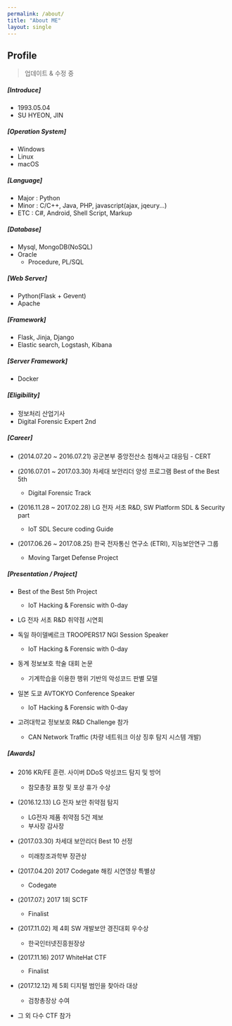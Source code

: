 ```yaml
---
permalink: /about/
title: "About ME"
layout: single
---
```



## Profile

<!--figure>
  <img src="{{ site.url }}/assets/images/profile.jpeg" width="200" height="200">
  <figcaption>At Sanfrancisco RSA 2017</figcaption>
</figure-->


> 업데이트 & 수정 중

##### [Introduce]
  - 1993.05.04
  - SU HYEON, JIN

##### [Operation System]
  - Windows
  - Linux
  - macOS

##### [Language]
  - Major : Python
  - Minor : C/C++, Java, PHP, javascript(ajax, jqeury...)
  - ETC : C#, Android, Shell Script, Markup

##### [Database]
  - Mysql, MongoDB(NoSQL)
  - Oracle
    - Procedure, PL/SQL

##### [Web Server]
  - Python(Flask + Gevent)
  - Apache

##### [Framework]
  - Flask, Jinja, Django
  - Elastic search, Logstash, Kibana

##### [Server Framework]
  - Docker

##### [Eligibility]
  - 정보처리 산업기사
  - Digital Forensic Expert  2nd

##### [Career]
  - (2014.07.20 ~ 2016.07.21) 공군본부 중앙전산소 침해사고 대응팀 - CERT
  - (2016.07.01 ~ 2017.03.30) 차세대 보안리더 양성 프로그램 Best of the Best 5th
    - Digital Forensic Track


  - (2016.11.28 ~ 2017.02.28) LG 전자 서초 R&D, SW Platform SDL & Security part
    - IoT SDL Secure coding Guide


  - (2017.06.26 ~ 2017.08.25) 한국 전자통신 연구소 (ETRI), 지능보안연구 그룹
    - Moving Target Defense Project

##### [Presentation / Project]
  - Best of the Best 5th Project
    - IoT Hacking & Forensic with 0-day


  - LG 전자 서초 R&D 취약점 시연회
  - 독일 하이델베르크 TROOPERS17 NGI Session Speaker
    - IoT Hacking & Forensic with 0-day


  - 동계 정보보호 학술 대회 논문
    - 기계학습을 이용한 행위 기반의 악성코드 판별 모델


  - 일본 도쿄 AVTOKYO Conference Speaker
    - IoT Hacking & Forensic with 0-day


  - 고려대학교 정보보호 R&D Challenge 참가
    - CAN Network Traffic (차량 네트워크 이상 징후 탐지 시스템 개발)

##### [Awards]
  - 2016 KR/FE 훈련. 사이버 DDoS 악성코드 탐지 및 방어
    - 참모총장 표창 및 포상 휴가 수상


  - (2016.12.13) LG 전자 보안 취약점 탐지
    - LG전자 제품 취약점 5건 제보
    - 부사장 감사장


  - (2017.03.30) 차세대 보안리더 Best 10 선정
    - 미래창조과학부 장관상


  - (2017.04.20) 2017 Codegate 해킹 시연영상 특별상
    - Codegate


  - (2017.07.) 2017 1회 SCTF
    - Finalist


  - (2017.11.02) 제 4회 SW 개발보안 경진대회 우수상
    - 한국인터넷진흥원장상


  - (2017.11.16) 2017 WhiteHat CTF
    - Finalist

  - (2017.12.12) 제 5회 디지털 범인을 찾아라 대상
    - 검창총장상 수여


  - 그 외 다수 CTF 참가

